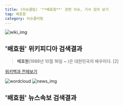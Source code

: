 ```yaml
---
title: (이슈클립) '**배효원**' 관련 이슈, 기사 모아 보기
tag: 배효원
category: 이슈클리핑
---
```

![wiki_img](https://user-images.githubusercontent.com/42597476/44503234-41136a80-a6d0-11e8-9071-6fc6418eafe4.png)
## **'**배효원**'** 위키피디아 검색결과
>**배효원**(1988년 10월 16일 ~ )은 대한민국의 배우이다. [2]

<a href="https://ko.wikipedia.org/wiki/배효원" target="_blank">위키백과 전체보기</a>

![wordcloud](https://s3.ap-northeast-2.amazonaws.com/lyrics101-wordcloud/2018-09-18-1537240171.png)
![news_img](https://user-images.githubusercontent.com/42597476/44507050-1206f400-a6e4-11e8-8d98-7ffbfebb353f.png)
## **'**배효원**'** 뉴스속보 검색결과

